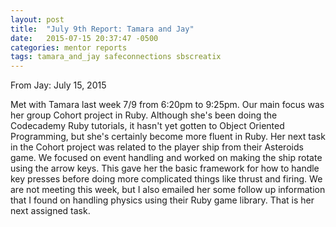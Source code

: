 ```yaml
---
layout: post
title:  "July 9th Report: Tamara and Jay"
date:   2015-07-15 20:37:47 -0500
categories: mentor reports
tags: tamara_and_jay safeconnections sbscreatix
---
```


From Jay: July 15, 2015

Met with Tamara last week 7/9 from 6:20pm to 9:25pm.  Our main focus was her group Cohort project in Ruby.  Although she's been doing the Codecademy Ruby tutorials, it hasn't yet gotten to Object Oriented Programming, but she's certainly become more fluent in Ruby. Her next task in the Cohort project was related to the player ship from their Asteroids game. We focused on event handling and worked on making the ship rotate using the arrow keys. This gave her the basic framework for how to handle key presses before doing more complicated things like thrust and firing. We are not meeting this week, but I also emailed her some follow up information that I found on handling physics using their Ruby game library. That is her next assigned task.

